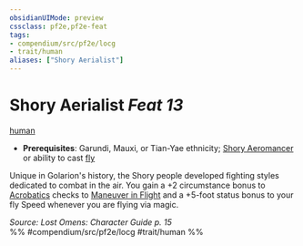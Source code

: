 ```yaml
---
obsidianUIMode: preview
cssclass: pf2e,pf2e-feat
tags:
- compendium/src/pf2e/locg
- trait/human
aliases: ["Shory Aerialist"]
---
```

# Shory Aerialist  *Feat 13*  
[human](rules/traits/human.md)  

- **Prerequisites**: Garundi, Mauxi, or Tian-Yae ethnicity; [Shory Aeromancer](compendium/feats/shory-aeromancer-locg.md) or ability to cast [fly](compendium/spells/fly.md)

Unique in Golarion's history, the Shory people developed fighting styles dedicated to combat in the air. You gain a +2 circumstance bonus to [Acrobatics](compendium/skills.md#Acrobatics) checks to [Maneuver in Flight](rules/actions/maneuver-in-flight.md) and a +5-foot status bonus to your fly Speed whenever you are flying via magic.

*Source: Lost Omens: Character Guide p. 15*  
%% #compendium/src/pf2e/locg #trait/human %%